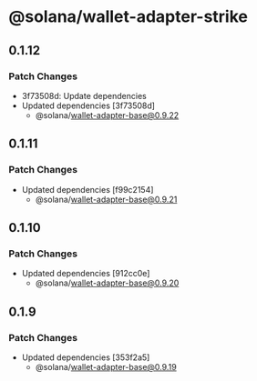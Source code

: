 # @solana/wallet-adapter-strike

## 0.1.12

### Patch Changes

-   3f73508d: Update dependencies
-   Updated dependencies [3f73508d]
    -   @solana/wallet-adapter-base@0.9.22

## 0.1.11

### Patch Changes

-   Updated dependencies [f99c2154]
    -   @solana/wallet-adapter-base@0.9.21

## 0.1.10

### Patch Changes

-   Updated dependencies [912cc0e]
    -   @solana/wallet-adapter-base@0.9.20

## 0.1.9

### Patch Changes

-   Updated dependencies [353f2a5]
    -   @solana/wallet-adapter-base@0.9.19
